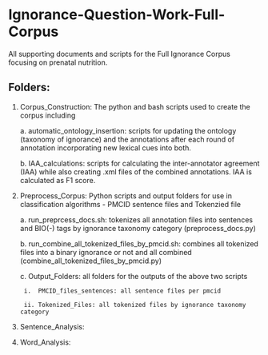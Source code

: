 # Ignorance-Question-Work-Full-Corpus

All supporting documents and scripts for the Full Ignorance Corpus focusing on prenatal nutrition. 

## Folders:

1. Corpus_Construction: The python and bash scripts used to create the corpus including

	a. automatic_ontology_insertion: scripts for updating the ontology (taxonomy of ignorance) and the annotations after each round of annotation incorporating new lexical cues into both.

	b. IAA_calculations: scripts for calculating the inter-annotator agreement (IAA) while also creating .xml files of the combined annotations. IAA is calculated as F1 score.

2. Preprocess_Corpus: Python scripts and output folders for use in classification algorithms - PMCID sentence files and Tokenzied file
	
	a. run_preprcess_docs.sh: tokenizes all annotation files into sentences and BIO(-) tags by ignorance taxonomy category (preprocess_docs.py)

	b. run_combine_all_tokenized_files_by_pmcid.sh: combines all tokenized files into a binary ignorance or not and all combined (combine_all_tokenized_files_by_pmcid.py)

	c. Output_Folders: all folders for the outputs of the above two scripts

		i.  PMCID_files_sentences: all sentence files per pmcid

		ii. Tokenized_Files: all tokenized files by ignorance taxonomy category

3. Sentence_Analysis:

4. Word_Analysis: